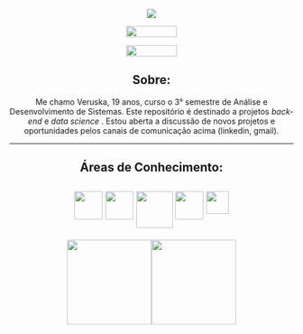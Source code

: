 
<p align = "center">
  <img src = "https://user-images.githubusercontent.com/82723849/160478772-a3dac01d-598f-4123-a846-62e04f9cb6ce.png"> </img>
</p>

<div>
  <p align = "center"> <a href="https://www.linkedin.com/in/veruska-diniz" target="_blank"><img src="https://img.shields.io/badge/-LinkedIn-%230077B5?style=for-the         badge&logo=linkedin&logoColor=white" target="_blank" width="90" height="20"></a> </p>
  <p align = "center"> <a href = "mailto:veruskalima138@gmail.com"><img src="https://img.shields.io/badge/Gmail-D14836?style=for-the-badge&logo=gmail&logoColor=white"     target="_blank" width="90" height="20"></a> </p>
</div>


<div>
<h2 align = "center" > Sobre: </h2>
  <p align = "center" >
   Me chamo Veruska, 19 anos, curso o 3° semestre de Análise e Desenvolvimento de Sistemas. Este repositório é destinado a projetos <i> back-end </i> e <i> data science </i>.
   Estou aberta a discussão de novos projetos e oportunidades pelos canais de comunicação acima (linkedin, gmail). 
  </p>
</div>


<hr>

<div>
<h2 align = "center"> Áreas de Conhecimento: <h2>
<p align = "center">
<img align = "top"  src="https://cdn.jsdelivr.net/gh/devicons/devicon/icons/python/python-original-wordmark.svg" width = "50" height = "50" />  
<img align = "top"  src="https://cdn.jsdelivr.net/gh/devicons/devicon/icons/pandas/pandas-original-wordmark.svg" width = "50" height = "50" />  
<img align = "top"  src="https://cdn.jsdelivr.net/gh/devicons/devicon/icons/numpy/numpy-original-wordmark.svg" width = "65" height = "65" /> 
<img align = "top"  src="https://cdn.jsdelivr.net/gh/devicons/devicon/icons/arduino/arduino-original-wordmark.svg" width = "50" height = "50" /> 
<img align = "top" src="https://cdn.jsdelivr.net/gh/devicons/devicon/icons/c/c-original.svg" width="40" height="40"/>
 </p>
</div>
<div>
  <p align = "center">
      <a href="https://github.com/Vediniz">
      <img height="150em" src="https://github-readme-stats.vercel.app/api/top-langs/?username=Vediniz&layout=compact&langs_count=7&theme=bear"/><img height="150em"            src="https://github-readme-stats.vercel.app/api?username=Vediniz&show_icons=true&theme=bear&include_all_commits=true&count_private=true"/>
    </p>
</div>
